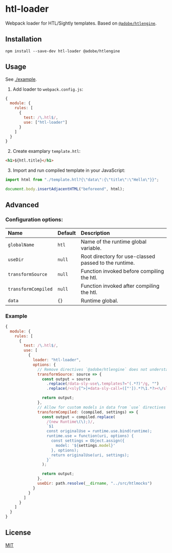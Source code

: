 # htl-loader

Webpack loader for HTL/Sightly templates. Based on [`@adobe/htlengine`](https://www.npmjs.com/package/@adobe/htlengine).

## Installation

`npm install --save-dev htl-loader @adobe/htlengine`

## Usage

See [./example](./example).

1. Add loader to `webpack.config.js`:

```js
{
  module: {
    rules: [
      {
        test: /\.htl$/,
        use: ["htl-loader"]
      }
    ]
  }
}
```

2. Create examplary `template.htl`:

```html
<h1>${htl.title}</h1>
```

3. Import and run compiled template in your JavaScript:

```js
import html from "./template.htl?{\"data\":{\"title\":\"Hello\"}}";

document.body.insertAdjacentHTML("beforeend", html);
```

## Advanced

### Configuration options:

| Name | Default | Description |
|:-----|:---|:------------|
| `globalName` | `htl` | Name of the runtime global variable. |
| `useDir` | `null` | Root directory for use-classed passed to the runtime. |
| `transformSource` | `null` | Function invoked before compiling the htl. |
| `transformCompiled` | `null` | Function invoked after compiling the htl. |
| `data` | `{}` | Runtime global. |

### Example

```js
{
  module: {
    rules: [
      {
        test: /\.htl$/,
        use: [
          {
            loader: "htl-loader",
            options: {
              // Remove directives `@adobe/htlengine` does not understand
              transformSource: source => {
                const output = source
                  .replace(/data-sly-use\.templates?="(.*?)"/g, "")
                  .replace(/<sly[^>]+data-sly-call=(["']).*?\1.*?><\/sly>/g, "");

                return output;
              },
              // Allow for custom models in data from `use` directives
              transformCompiled: (compiled, settings) => {
                const output = compiled.replace(
                  /(new Runtime\(\);)/,
                  `$1
                  const originalUse = runtime.use.bind(runtime);
                  runtime.use = function(uri, options) {
                    const settings = Object.assign({
                      model: '${settings.model}'
                    }, options);
                    return originalUse(uri, settings);
                  }`
                );

                return output;
              },
              useDir: path.resolve(__dirname, "../src/htlmocks")
            }
          }
        ]
      }
    ]
  }
}
```

## License

[MIT](http://www.opensource.org/licenses/mit-license)
